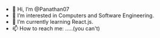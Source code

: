 - 👋 Hi, I’m @Panathan07
- 👀 I’m interested in Computers and Software Engineering.
- 🌱 I’m currently learning React.js.
- 📫 How to reach me: .....(you can't)

<!---
Panathan07/Panathan07 is a ✨ special ✨ repository because its `README.md` (this file) appears on your GitHub profile.
You can click the Preview link to take a look at your changes.
--->
